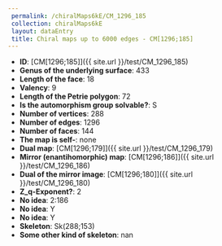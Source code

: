 ```yaml
--- 
 permalink: /chiralMaps6kE/CM_1296_185 
 collection: chiralMaps6kE
 layout: dataEntry
 title: Chiral maps up to 6000 edges - CM[1296;185]
---
```


- **ID**: [CM[1296;185]]({{ site.url }}/test/CM_1296_185)
- **Genus of the underlying surface**: 433
- **Length of the face**: 18
- **Valency**: 9
- **Length of the Petrie polygon**: 72
- **Is the automorphism group solvable?**: S
- **Number of vertices**: 288
- **Number of edges**: 1296
- **Number of faces**: 144
- **The map is self-**: none
- **Dual map**: [CM[1296;179]]({{ site.url }}/test/CM_1296_179)
- **Mirror (enantihomorphic) map**: [CM[1296;186]]({{ site.url }}/test/CM_1296_186)
- **Dual of the mirror image**: [CM[1296;180]]({{ site.url }}/test/CM_1296_180)
- **Z_q-Exponent?**: 2
- **No idea**:  2:186
- **No idea**: Y
- **No idea**: Y
- **Skeleton**: Sk(288;153)
- **Some other kind of skeleton**: nan
